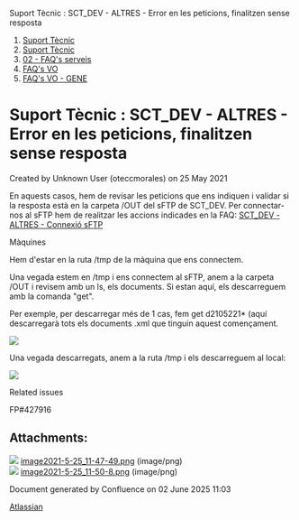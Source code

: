 Suport Tècnic : SCT\_DEV - ALTRES - Error en les peticions, finalitzen sense resposta  

1.  [Suport Tècnic](index.md)
2.  [Suport Tècnic](13893782.md)
3.  [02 - FAQ's serveis](26313393.md)
4.  [FAQ's VO](28705575.md)
5.  [FAQ's VO - GENE](28705577.md)

Suport Tècnic : SCT\_DEV - ALTRES - Error en les peticions, finalitzen sense resposta
=====================================================================================

Created by Unknown User (oteccmorales) on 25 May 2021

En aquests casos, hem de revisar les peticions que ens indiquen i validar si la resposta està en la carpeta /OUT del sFTP de SCT\_DEV. Per connectar-nos al sFTP hem de realitzar les accions indicades en la FAQ: [SCT\_DEV - ALTRES - Connexió sFTP](30868566.md)

Màquines

Hem d'estar en la ruta /tmp de la màquina que ens connectem.

Una vegada estem en /tmp i ens connectem al sFTP, anem a la carpeta /OUT i revisem amb un ls, els documents. Si estan aquí, els descarreguem amb la comanda "get".

Per exemple, per descarregar més de 1 cas, fem get d2105221\* (aquí descarregarà tots els documents .xml que tinguin aquest començament.

![](attachments/41523361/41523362.png)

Una vegada descarregats, anem a la ruta /tmp i els descarreguem al local:

![](attachments/41523361/41523363.png)

Related issues

FP#427916

Attachments:
------------

![](images/icons/bullet_blue.gif) [image2021-5-25\_11-47-49.png](attachments/41523361/41523362.png) (image/png)  
![](images/icons/bullet_blue.gif) [image2021-5-25\_11-50-8.png](attachments/41523361/41523363.png) (image/png)  

Document generated by Confluence on 02 June 2025 11:03

[Atlassian](http://www.atlassian.com/)